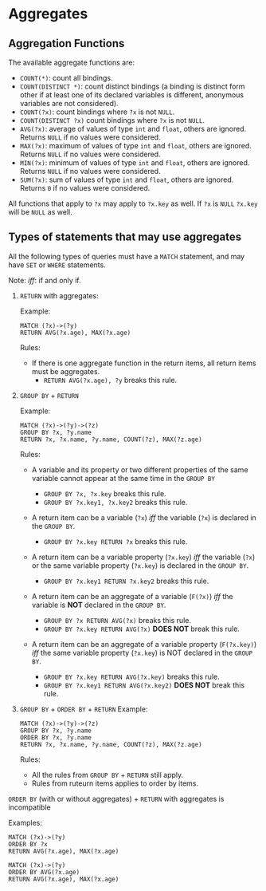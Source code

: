 # Aggregates

## Aggregation Functions
The available aggregate functions are:
- `COUNT(*)`: count all bindings.
- `COUNT(DISTINCT *)`: count distinct bindings (a binding is distinct form other if at least one of its declared variables is different, anonymous variables are not considered).
- `COUNT(?x)`: count bindings where `?x` is not `NULL`.
- `COUNT(DISTINCT ?x)` count bindings where `?x` is not `NULL`.
- `AVG(?x)`: average of values of type `int` and `float`, others are ignored. Returns `NULL` if no values were considered.
- `MAX(?x)`: maximum of values of type `int` and `float`, others are ignored. Returns `NULL` if no values were considered.
- `MIN(?x)`: minimum of values of type `int` and `float`, others are ignored. Returns `NULL` if no values were considered.
- `SUM(?x)`: sum of values of type `int` and `float`, others are ignored. Returns `0` if no values were considered.

All functions that apply to `?x` may apply to `?x.key` as well. If `?x` is `NULL` `?x.key` will be `NULL` as well.

## Types of statements that may use aggregates
All the following types of queries must have a `MATCH` statement, and may have `SET` or `WHERE` statements.

Note: *iff*: if and only if.

1. `RETURN` with aggregates:

    Example:
    ```
    MATCH (?x)->(?y)
    RETURN AVG(?x.age), MAX(?x.age)
    ```
    Rules:
    - If there is one aggregate function in the return items, all return items must be aggregates.
        - `RETURN AVG(?x.age), ?y` breaks this rule.

2. `GROUP BY` + `RETURN`

    Example:
    ```
    MATCH (?x)->(?y)->(?z)
    GROUP BY ?x, ?y.name
    RETURN ?x, ?x.name, ?y.name, COUNT(?z), MAX(?z.age)
    ```

    Rules:
    - A variable and its property or two different properties of the same variable cannot appear at the same time in the `GROUP BY`
        - `GROUP BY ?x, ?x.key` breaks this rule.
        - `GROUP BY ?x.key1, ?x.key2` breaks this rule.

    - A return item can be a variable (`?x`) *iff* the variable (`?x`) is declared in the `GROUP BY`.
        - `GROUP BY ?x.key RETURN ?x` breaks this rule.

    - A return item can be a variable property (`?x.key`) *iff* the variable (`?x`) or the same variable property (`?x.key`) is declared in the `GROUP BY`.
        - `GROUP BY ?x.key1 RETURN ?x.key2` breaks this rule.

    - A return item can be an aggregate of a variable (`F(?x)`) *iff* the variable is **NOT** declared in the `GROUP BY`.
        - `GROUP BY ?x RETURN AVG(?x)` breaks this rule.
        - `GROUP BY ?x.key RETURN AVG(?x)` **DOES NOT** break this rule.

    - A return item can be an aggregate of a variable property (`F(?x.key)`) *iff* the same variable property (`?x.key`) is NOT declared in the `GROUP BY`.
        - `GROUP BY ?x.key RETURN AVG(?x.key)` breaks this rule.
        - `GROUP BY ?x.key1 RETURN AVG(?x.key2)` **DOES NOT** break this rule.

3. `GROUP BY` + `ORDER BY` + `RETURN`
    Example:
    ```
    MATCH (?x)->(?y)->(?z)
    GROUP BY ?x, ?y.name
    ORDER BY ?x, ?y.name
    RETURN ?x, ?x.name, ?y.name, COUNT(?z), MAX(?z.age)
    ```
    Rules:
    - All the rules from `GROUP BY` + `RETURN` still apply.
    - Rules from ruteurn items applies to order by items.

`ORDER BY` (with or without aggregates) + `RETURN` with aggregates is incompatible

Examples:
```
MATCH (?x)->(?y)
ORDER BY ?x
RETURN AVG(?x.age), MAX(?x.age)
```
```
MATCH (?x)->(?y)
ORDER BY AVG(?x.age)
RETURN AVG(?x.age), MAX(?x.age)
```